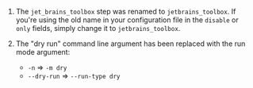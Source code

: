 1. The `jet_brains_toolbox` step was renamed to `jetbrains_toolbox`. If you're
   using the old name in your configuration file in the `disable` or `only`
   fields, simply change it to `jetbrains_toolbox`.

2. The "dry run" command line argument has been replaced with the run mode
   argument:
    * `-n` => `-m dry`
    * `--dry-run` => `--run-type dry`